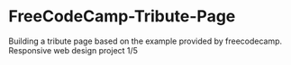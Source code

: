 # FreeCodeCamp-Tribute-Page
Building a tribute page based on the example provided by freecodecamp. Responsive web design project 1/5
